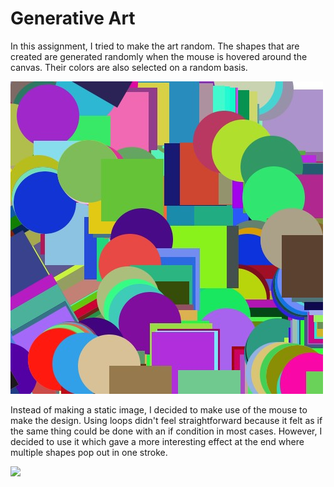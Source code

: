 # Generative Art
In this assignment, I tried to make the art random. The shapes that are created are generated randomly when the mouse is hovered around the canvas.
Their colors are also selected on a random basis.

![](output.jpg)

Instead of making a static image, I decided to make use of the mouse to make the design.
Using loops didn't feel straightforward because it felt as if the same thing could be done with an if condition in most cases.
However, I decided to use it which gave a more interesting effect at the end where multiple shapes pop out in one stroke.

![](generated.gif)
